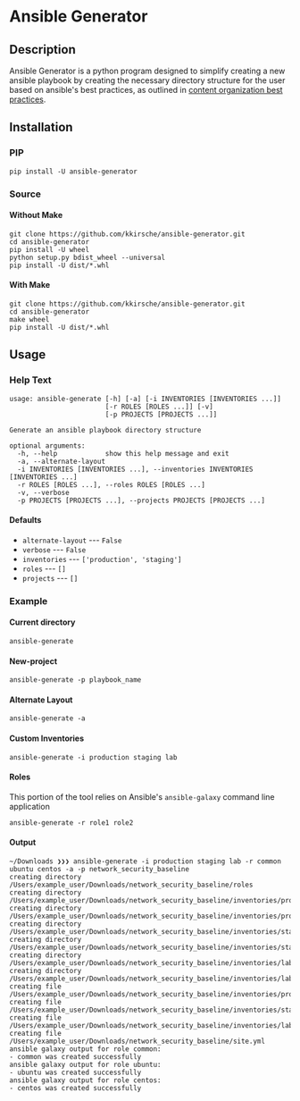 # Ansible Generator

## Description
Ansible Generator is a python program designed to simplify creating a new
ansible playbook by creating the necessary directory structure for the user
based on ansible's best practices, as outlined in [content organization best practices](http://docs.ansible.com/ansible/latest/playbooks_best_practices.html#content-organization).

## Installation


### PIP
```
pip install -U ansible-generator
```

### Source

#### Without Make
```
git clone https://github.com/kkirsche/ansible-generator.git
cd ansible-generator
pip install -U wheel
python setup.py bdist_wheel --universal
pip install -U dist/*.whl
```
#### With Make
```
git clone https://github.com/kkirsche/ansible-generator.git
cd ansible-generator
make wheel
pip install -U dist/*.whl
```

## Usage

### Help Text

```
usage: ansible-generate [-h] [-a] [-i INVENTORIES [INVENTORIES ...]]
                        [-r ROLES [ROLES ...]] [-v]
                        [-p PROJECTS [PROJECTS ...]]

Generate an ansible playbook directory structure

optional arguments:
  -h, --help            show this help message and exit
  -a, --alternate-layout
  -i INVENTORIES [INVENTORIES ...], --inventories INVENTORIES [INVENTORIES ...]
  -r ROLES [ROLES ...], --roles ROLES [ROLES ...]
  -v, --verbose
  -p PROJECTS [PROJECTS ...], --projects PROJECTS [PROJECTS ...]
```

#### Defaults

* `alternate-layout` --- `False`
* `verbose` --- `False`
* `inventories` --- `['production', 'staging']`
* `roles` --- `[]`
* `projects` --- `[]`

### Example

#### Current directory

```
ansible-generate
```

#### New-project

```
ansible-generate -p playbook_name
```

#### Alternate Layout

```
ansible-generate -a
```

#### Custom Inventories

```
ansible-generate -i production staging lab
```

#### Roles
This portion of the tool relies on Ansible's `ansible-galaxy` command line
application
```
ansible-generate -r role1 role2
```

#### Output

```
~/Downloads ❯❯❯ ansible-generate -i production staging lab -r common ubuntu centos -a -p network_security_baseline
creating directory /Users/example_user/Downloads/network_security_baseline/roles
creating directory /Users/example_user/Downloads/network_security_baseline/inventories/production/group_vars
creating directory /Users/example_user/Downloads/network_security_baseline/inventories/production/host_vars
creating directory /Users/example_user/Downloads/network_security_baseline/inventories/staging/group_vars
creating directory /Users/example_user/Downloads/network_security_baseline/inventories/staging/host_vars
creating directory /Users/example_user/Downloads/network_security_baseline/inventories/lab/group_vars
creating directory /Users/example_user/Downloads/network_security_baseline/inventories/lab/host_vars
creating file /Users/example_user/Downloads/network_security_baseline/inventories/production/hosts
creating file /Users/example_user/Downloads/network_security_baseline/inventories/staging/hosts
creating file /Users/example_user/Downloads/network_security_baseline/inventories/lab/hosts
creating file /Users/example_user/Downloads/network_security_baseline/site.yml
ansible galaxy output for role common:
- common was created successfully
ansible galaxy output for role ubuntu:
- ubuntu was created successfully
ansible galaxy output for role centos:
- centos was created successfully
```
